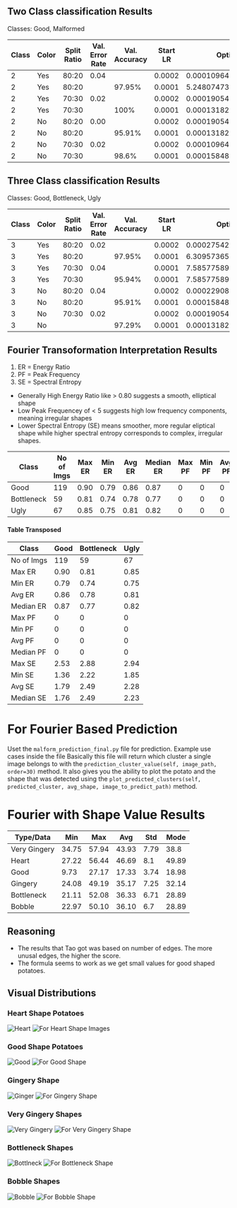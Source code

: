 ## Two Class classification Results
Classes: Good, Malformed

| Class | Color | Split Ratio | Val. Error Rate | Val. Accuracy | Start LR | Optimal LR             | Epochs |
|-------|-------|-------------|-----------------|---------------|----------|------------------------|--------|
| 2     | Yes   | 80:20       | 0.04            |               | 0.0002   | 0.00010964782268274575 | 18     |
| 2     | Yes   | 80:20       |                 | 97.95%        | 0.0001   | 5.248074739938602e-05  | 25     |
| 2     | Yes   | 70:30       | 0.02            |               | 0.0002   | 0.00019054606673307717 | 20     |
| 2     | Yes   | 70:30       |                 | 100%          | 0.0001   | 0.00013182566908653826 | 20     |
| 2     | No    | 80:20       | 0.00            |               | 0.0002   | 0.00019054606673307717 | 18     |
| 2     | No    | 80:20       |                 | 95.91%        | 0.0001   | 0.00013182566908653826 | 20     |
| 2     | No    | 70:30       | 0.02            |               | 0.0002   | 0.00010964782268274575 | 20     |
| 2     | No    | 70:30       |                 | 98.6%         | 0.0001   | 0.00015848931798245758 | 20     |



## Three Class classification Results
Classes: Good, Bottleneck, Ugly

| Class | Color | Split Ratio | Val. Error Rate | Val. Accuracy | Start LR | Optimal LR             | Epochs |
|-------|-------|-------------|-----------------|---------------|----------|------------------------|--------|
| 3     | Yes   | 80:20       | 0.02            |               | 0.0002   | 0.0002754228771664202  | 18     |
| 3     | Yes   | 80:20       |                 | 97.95%        | 0.0001   | 6.30957365501672e-05   | 25     |
| 3     | Yes   | 70:30       | 0.04            |               | 0.0001   | 7.585775892948732e-05  | 20     |
| 3     | Yes   | 70:30       |                 | 95.94%        | 0.0001   | 7.585775892948732e-05  | 20     |
| 3     | No    | 80:20       | 0.04            |               | 0.0002   | 0.0002290867705596611  | 18     |
| 3     | No    | 80:20       |                 | 95.91%        | 0.0001   | 0.00015848931798245758 | 20     |
| 3     | No    | 70:30       | 0.02            |               | 0.0002   | 0.00019054606673307717 | 20     |
| 3     | No    |             |                 | 97.29%        | 0.0001   | 0.00013182566908653826 | 25     |


## Fourier Transoformation Interpretation Results
1. ER = Energy Ratio
2. PF = Peak Frequency
3. SE = Spectral Entropy

* Generally High Energy Ratio like > 0.80 suggests a smooth, elliptical shape
* Low Peak Frequencey of < 5 suggests high low frequency components, meaning irregular shapes
* Lower Spectral Entropy (SE) means smoother, more regular eliptical shape while higher spectral entropy corresponds to complex, irregular shapes.



| Class      | No of Imgs | Max ER | Min ER | Avg ER | Median ER | Max PF | Min PF | Avg PF | Median PF | Max SE | Min SE | Avg SE | Median SE |
|------------|------------|--------|--------|--------|-----------|--------|--------|--------|-----------|--------|--------|--------|-----------|
| Good       | 119        | 0.90   | 0.79   | 0.86   | 0.87      | 0      | 0      | 0      | 0         | 2.53   | 1.36   | 1.79   | 1.76      |
| Bottleneck | 59         | 0.81   | 0.74   | 0.78   | 0.77      | 0      | 0      | 0      | 0         | 2.88   | 2.22   | 2.49   | 2.49      |
| Ugly       | 67         | 0.85   | 0.75   | 0.81   | 0.82      | 0      | 0      | 0      | 0         | 2.94   | 1.85   | 2.28   | 2.23      |


#### Table Transposed
| Class      | Good | Bottleneck | Ugly |
|------------|------|------------|------|
| No of Imgs | 119  | 59         | 67   |
| Max ER     | 0.90 | 0.81       | 0.85 |
| Min ER     | 0.79 | 0.74       | 0.75 |
| Avg ER     | 0.86 | 0.78       | 0.81 |
| Median ER  | 0.87 | 0.77       | 0.82 |
| Max PF     | 0    | 0          | 0    |
| Min PF     | 0    | 0          | 0    |
| Avg PF     | 0    | 0          | 0    |
| Median PF  | 0    | 0          | 0    |
| Max SE     | 2.53 | 2.88       | 2.94 |
| Min SE     | 1.36 | 2.22       | 1.85 |
| Avg SE     | 1.79 | 2.49       | 2.28 |
| Median SE  | 1.76 | 2.49       | 2.23 |



# For Fourier Based Prediction
Uset the `malform_prediction_final.py` file for prediction. Example use cases inside the file
Basically this file will return which cluster a single image belongs to with the `prediction_cluster_value(self, image_path, order=30)` method. It also gives you the ability to plot the potato and the shape that was detected using the `plot_predicted_clusters(self, predicted_cluster, avg_shape, image_to_predict_path)` method.


# Fourier with Shape Value Results

| Type/Data    	| Min   	| Max   	| Avg   	| Std  	| Mode  	|
|--------------	|-------	|-------	|-------	|------	|-------	|
| Very Gingery 	| 34.75 	| 57.94 	| 43.93 	| 7.79 	| 38.8  	|
| Heart        	| 27.22 	| 56.44 	| 46.69 	| 8.1  	| 49.89 	|
| Good         	| 9.73  	| 27.17 	| 17.33 	| 3.74 	| 18.98 	|
| Gingery      	| 24.08 	| 49.19 	| 35.17 	| 7.25 	| 32.14 	|
| Bottleneck   	| 21.11 	| 52.08 	| 36.33 	| 6.71 	| 28.89 	|
| Bobble       	| 22.97 	| 50.10 	| 36.10 	| 6.7  	| 28.89 	|

## Reasoning
* The results that Tao got was based on number of edges. The more unusal edges, the higher the score.
* The formula seems to work as we get small values for good shaped potatoes.

## Visual Distributions

### Heart Shape Potatoes
![Heart](5_classes_malformed/heart/sd_malformed_12_2_2_464_11.png)
![For Heart Shape Images](heart_distributions.png "Title")

### Good Shape Potatoes
![Good](5_classes_malformed/good/Afra_12_2_1_102_6.png)
![For Good Shape](good_distributions.png)

### Gingery Shape
![Ginger](5_classes_malformed/gingery/sd_malformed_12_2_4_304_7.png)
![For Gingery Shape](gingery_distributions.png)

### Very Gingery Shapes
![Very Gingery](5_classes_malformed/very_gingery/sd_malformed_12_2_4_120_14.png)
![For Very Gingery Shape](very_gingery_distributions.png)

### Bottleneck Shapes
![Bottlneck](5_classes_malformed/bottleneck/sd_malformed_12_2_1_120_0.png)
![For Bottleneck Shape](bottleneck_distributions.png)

### Bobble Shapes
![Bobble](5_classes_malformed/bobble/sd_malformed_12_2_2_444_6.png)
![For Bobble Shape](bobble_distributions.png)